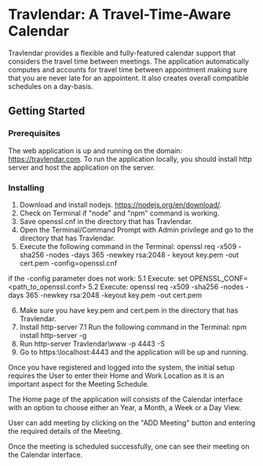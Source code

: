 # Travlendar: A Travel-Time-Aware Calendar

Travlendar provides a flexible and fully-featured calendar support that considers the travel time between meetings. The application automatically computes and accounts for travel time between appointment making sure that you are never late for an appointent. It also creates overall compatible schedules on a day-basis. 


## Getting Started

### Prerequisites

The web application is up and running on the domain: https://travlendar.com.
To run the application locally, you should install http server and host the application on the server.


### Installing

1. Download and install nodejs. https://nodejs.org/en/download/.
2. Check on Terminal if "node" and "npm" command is working.
3. Save openssl.cnf in the directory that has Travlendar.
4. Open the Terminal/Command Prompt with Admin privilege and go to the directory that has Travlendar.
5. Execute the following command in the Terminal:
 openssl req -x509 -sha256 -nodes -days 365 -newkey rsa:2048 - keyout key.pem -out cert.pem -config=openssl.cnf

if the -config parameter does not work:
	5.1 Execute: set OPENSSL_CONF=<path_to_openssl.conf>
	5.2 Execute: openssl req -x509 -sha256 -nodes -days 365 -newkey rsa:2048 -keyout key.pem -out cert.pem

6. Make sure you have key.pem and cert.pem in the directory that has Travlendar.
7. Install http-server
	7.1 Run the following command in the Terminal: npm install http-server -g
8. Run http-server Travlendar\www -p 4443 -S
9. Go to https:\\localhost:4443 and the application will be up and running.




Once you have registered and logged into the system, the initial setup requires the User to enter their Home and Work Location as it is an important aspect for the Meeting Schedule. 

The Home page of the application will consists of the Calendar interface with an option to choose either an Year, a Month, a Week or a Day View.

User can add meeting by clicking on the "ADD Meeting" button and entering the required details of the Meeting. 

Once the meeting is scheduled successfully, one can see their meeting on the Calendar interface.  

